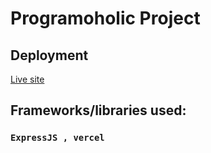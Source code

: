 # Programoholic Project

## Deployment

[Live site](https://programoholic-981e6.web.app/)

## Frameworks/libraries used:

### `ExpressJS , vercel`





